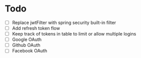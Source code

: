 # Todo
- [ ] Replace jwtFilter with spring security built-in filter
- [ ] Add refresh token flow
- [ ] Keep track of tokens in table to limit or allow multiple logins
- [ ] Google OAuth
- [ ] Github OAuth
- [ ] Facebook OAuth